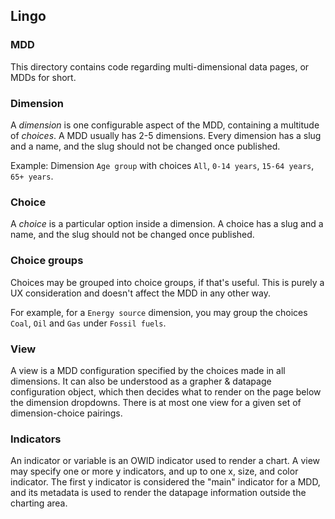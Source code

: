 ## Lingo

### MDD

This directory contains code regarding multi-dimensional data pages, or MDDs for short.

### Dimension

A _dimension_ is one configurable aspect of the MDD, containing a multitude of _choices_.
A MDD usually has 2-5 dimensions.
Every dimension has a slug and a name, and the slug should not be changed once published.

Example: Dimension `Age group` with choices `All`, `0-14 years`, `15-64 years`, `65+ years`.

### Choice

A _choice_ is a particular option inside a dimension.
A choice has a slug and a name, and the slug should not be changed once published.

### Choice groups

Choices may be grouped into choice groups, if that's useful.
This is purely a UX consideration and doesn't affect the MDD in any other way.

For example, for a `Energy source` dimension, you may group the choices `Coal`, `Oil` and `Gas` under `Fossil fuels`.

### View

A view is a MDD configuration specified by the choices made in all dimensions.
It can also be understood as a grapher & datapage configuration object, which then decides what to render on the page below the dimension dropdowns.
There is at most one view for a given set of dimension-choice pairings.

### Indicators

An indicator or variable is an OWID indicator used to render a chart.
A view may specify one or more y indicators, and up to one x, size, and color indicator.
The first y indicator is considered the "main" indicator for a MDD, and its metadata is used to render the datapage information outside the charting area.
